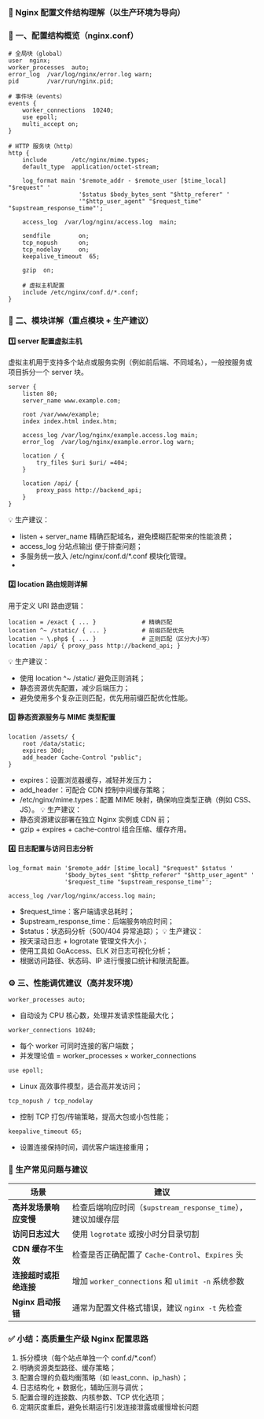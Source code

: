 ### 🧩 Nginx 配置文件结构理解（以生产环境为导向）

### 📁 一、配置结构概览（nginx.conf）
```nginx
# 全局块（global）
user  nginx;
worker_processes  auto;
error_log  /var/log/nginx/error.log warn;
pid        /var/run/nginx.pid;

# 事件块（events）
events {
    worker_connections  10240;
    use epoll;
    multi_accept on;
}

# HTTP 服务块（http）
http {
    include       /etc/nginx/mime.types;
    default_type  application/octet-stream;

    log_format main '$remote_addr - $remote_user [$time_local] "$request" '
                    '$status $body_bytes_sent "$http_referer" '
                    '"$http_user_agent" "$request_time" "$upstream_response_time"';

    access_log  /var/log/nginx/access.log  main;

    sendfile        on;
    tcp_nopush      on;
    tcp_nodelay     on;
    keepalive_timeout  65;

    gzip  on;

    # 虚拟主机配置
    include /etc/nginx/conf.d/*.conf;
}

```

### 📘 二、模块详解（重点模块 + 生产建议）
#### 1️⃣ server 配置虚拟主机
虚拟主机用于支持多个站点或服务实例（例如前后端、不同域名），一般按服务或项目拆分一个 server 块。
```nginx
server {
    listen 80;
    server_name www.example.com;

    root /var/www/example;
    index index.html index.htm;

    access_log /var/log/nginx/example.access.log main;
    error_log  /var/log/nginx/example.error.log warn;

    location / {
        try_files $uri $uri/ =404;
    }

    location /api/ {
        proxy_pass http://backend_api;
    }
}
```
💡 生产建议：
- listen + server_name 精确匹配域名，避免模糊匹配带来的性能浪费；
- access_log 分站点输出 便于排查问题；
- 多服务统一放入 /etc/nginx/conf.d/*.conf 模块化管理。
- 
#### 2️⃣ location 路由规则详解
用于定义 URI 路由逻辑：
```nginx
location = /exact { ... }             # 精确匹配
location ^~ /static/ { ... }          # 前缀匹配优先
location ~ \.php$ { ... }             # 正则匹配（区分大小写）
location /api/ { proxy_pass http://backend_api; }
```
💡 生产建议：
- 使用 location ^~ /static/ 避免正则消耗；
- 静态资源优先配置，减少后端压力；
- 避免使用多个复杂正则匹配，优先用前缀匹配优化性能。

#### 3️⃣ 静态资源服务与 MIME 类型配置
```nginx
location /assets/ {
    root /data/static;
    expires 30d;
    add_header Cache-Control "public";
}
```
- expires：设置浏览器缓存，减轻并发压力；
- add_header：可配合 CDN 控制中间缓存策略；
- /etc/nginx/mime.types：配置 MIME 映射，确保响应类型正确（例如 CSS、JS）。
💡 生产建议：
- 静态资源建议部署在独立 Nginx 实例或 CDN 前；
- gzip + expires + cache-control 组合压缩、缓存齐用。

#### 4️⃣ 日志配置与访问日志分析
```nginx
log_format main '$remote_addr [$time_local] "$request" $status '
                '$body_bytes_sent "$http_referer" "$http_user_agent" '
                '$request_time "$upstream_response_time"';

access_log /var/log/nginx/access.log main;
```
- $request_time：客户端请求总耗时；
- $upstream_response_time：后端服务响应时间；
- $status：状态码分析（500/404 异常追踪）；
💡 生产建议：
- 按天滚动日志 + logrotate 管理文件大小；
- 使用工具如 GoAccess、ELK 对日志可视化分析；
- 根据访问路径、状态码、IP 进行慢接口统计和限流配置。

### ⚙️ 三、性能调优建议（高并发环境）
```
worker_processes auto;
```
- 自动设为 CPU 核心数，处理并发请求性能最大化；
```
worker_connections 10240;
```
- 每个 worker 可同时连接的客户端数；
- 并发理论值 = worker_processes × worker_connections
```
use epoll;
```
- Linux 高效事件模型，适合高并发访问；
```
tcp_nopush / tcp_nodelay
```
- 控制 TCP 打包/传输策略，提高大包或小包性能；
```
keepalive_timeout 65;
```
- 设置连接保持时间，调优客户端连接重用；
  
### 🧯 生产常见问题与建议
| 场景             | 建议                                         |
| -------------- | ------------------------------------------ |
| **高并发场景响应变慢**  | 检查后端响应时间（`$upstream_response_time`），建议加缓存层 |
| **访问日志过大**     | 使用 `logrotate` 或按小时分目录切割                   |
| **CDN 缓存不生效**  | 检查是否正确配置了 `Cache-Control`、`Expires` 头      |
| **连接超时或拒绝连接**  | 增加 `worker_connections` 和 `ulimit -n` 系统参数 |
| **Nginx 启动报错** | 通常为配置文件格式错误，建议 `nginx -t` 先检查              |

### ✅ 小结：高质量生产级 Nginx 配置思路
1. 拆分模块（每个站点单独一个 conf.d/*.conf）
2. 明确资源类型路径、缓存策略；
3. 配置合理的负载均衡策略（如 least_conn、ip_hash）；
4. 日志结构化 + 数据化，辅助压测与调优；
5. 配置合理的连接数、内核参数、TCP 优化选项；
6. 定期灰度重启，避免长期运行引发连接泄露或缓慢增长问题

